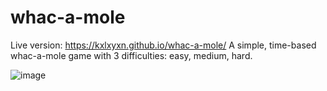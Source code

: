# whac-a-mole

Live version: https://kxlxyxn.github.io/whac-a-mole/
A simple, time-based whac-a-mole game with 3 difficulties: easy, medium, hard.

![image](https://user-images.githubusercontent.com/73526204/149629826-9d1e9d66-b8e8-4cb3-889c-2566a5007e5f.png)
